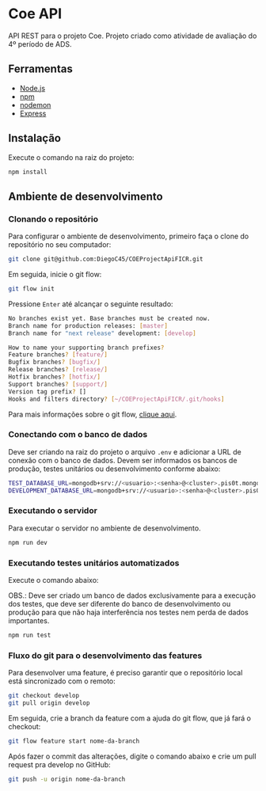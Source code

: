 # Coe API

API REST para o projeto Coe. Projeto criado como atividade de avaliação do 4º período de ADS.

## Ferramentas
*  [Node.js](https://nodejs.org/en/)
*  [npm](https://www.npmjs.com/)
*  [nodemon](https://nodemon.io/)
*  [Express](https://expressjs.com/)

## Instalação

Execute o comando na raiz do projeto:

```bash
npm install
```

## Ambiente de desenvolvimento

### Clonando o repositório

Para configurar o ambiente de desenvolvimento, primeiro faça o clone do repositório no seu computador:

```bash
git clone git@github.com:DiegoC45/COEProjectApiFICR.git
```

Em seguida, inicie o git flow:

```bash
git flow init
```

Pressione `Enter` até alcançar o seguinte resultado:

```bash
No branches exist yet. Base branches must be created now.
Branch name for production releases: [master]
Branch name for "next release" development: [develop]

How to name your supporting branch prefixes?
Feature branches? [feature/]
Bugfix branches? [bugfix/]
Release branches? [release/]
Hotfix branches? [hotfix/]
Support branches? [support/]
Version tag prefix? []
Hooks and filters directory? [~/COEProjectApiFICR/.git/hooks]
```

Para mais informações sobre o git flow, [clique aqui](https://danielkummer.github.io/git-flow-cheatsheet/index.pt_BR.html).

### Conectando com o banco de dados

Deve ser criando na raiz do projeto o arquivo `.env` e adicionar a URL de conexão com o banco de dados. Devem ser informados os bancos de produção, testes unitários ou desenvolvimento conforme abaixo:

```bash
TEST_DATABASE_URL=mongodb+srv://<usuario>:<senha>@<cluster>.pis0t.mongodb.net/coedb?retryWrites=true&w=majority
DEVELOPMENT_DATABASE_URL=mongodb+srv://<usuario>:<senha>@<cluster>.pis0t.mongodb.net/coedb?retryWrites=true&w=majority
```

### Executando o servidor

Para executar o servidor no ambiente de desenvolvimento.

```bash
npm run dev
```

### Executando testes unitários automatizados

Execute o comando abaixo:

OBS.: Deve ser criado um banco de dados exclusivamente para a execução dos testes, que deve ser diferente do banco de desenvolvimento ou produção para que não haja interferência nos testes nem perda de dados importantes.

```bash
npm run test
```

### Fluxo do git para o desenvolvimento das features

Para desenvolver uma feature, é preciso garantir que o repositório local está sincronizado com o remoto:

```bash
git checkout develop
git pull origin develop
```

Em seguida, crie a branch da feature com a ajuda do git flow, que já fará o checkout:

```bash
git flow feature start nome-da-branch
```

Após fazer o commit das alterações, digite o comando abaixo e crie um pull request pra develop no GitHub:

```bash
git push -u origin nome-da-branch
```
